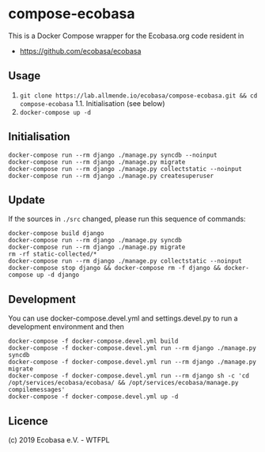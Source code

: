 # compose-ecobasa

This is a Docker Compose wrapper for the Ecobasa.org code resident in

- https://github.com/ecobasa/ecobasa

## Usage

1. `git clone https://lab.allmende.io/ecobasa/compose-ecobasa.git && cd compose-ecobasa`
1.1. Initialisation (see below)
2. `docker-compose up -d`

## Initialisation

```
docker-compose run --rm django ./manage.py syncdb --noinput
docker-compose run --rm django ./manage.py migrate
docker-compose run --rm django ./manage.py collectstatic --noinput
docker-compose run --rm django ./manage.py createsuperuser
```

## Update

If the sources in `./src` changed, please run this sequence of commands:

```
docker-compose build django
docker-compose run --rm django ./manage.py syncdb
docker-compose run --rm django ./manage.py migrate
rm -rf static-collected/*
docker-compose run --rm django ./manage.py collectstatic --noinput
docker-compose stop django && docker-compose rm -f django && docker-compose up -d django
```

## Development

You can use docker-compose.devel.yml and settings.devel.py to run a development environment
and then

```
docker-compose -f docker-compose.devel.yml build
docker-compose -f docker-compose.devel.yml run --rm django ./manage.py syncdb
docker-compose -f docker-compose.devel.yml run --rm django ./manage.py migrate 
docker-compose -f docker-compose.devel.yml run --rm django sh -c 'cd /opt/services/ecobasa/ecobasa/ && /opt/services/ecobasa/manage.py compilemessages'
docker-compose -f docker-compose.devel.yml up -d
```

## Licence

(c) 2019 Ecobasa e.V. - WTFPL
